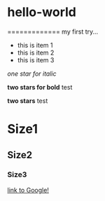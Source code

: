 # hello-world
=============
my first try...

- this is item 1
- this is item 2
- this is item 3

*one star for italic*

**two stars for bold**
test

**two stars**
test

# Size1
## Size2
### Size3

[link to Google!](http://google.com)
